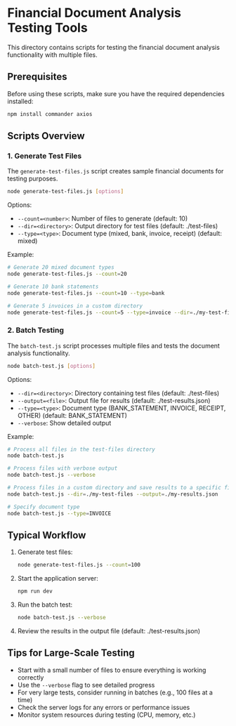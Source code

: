 # Financial Document Analysis Testing Tools

This directory contains scripts for testing the financial document analysis functionality with multiple files.

## Prerequisites

Before using these scripts, make sure you have the required dependencies installed:

```bash
npm install commander axios
```

## Scripts Overview

### 1. Generate Test Files

The `generate-test-files.js` script creates sample financial documents for testing purposes.

```bash
node generate-test-files.js [options]
```

Options:
- `--count=<number>`: Number of files to generate (default: 10)
- `--dir=<directory>`: Output directory for test files (default: ./test-files)
- `--type=<type>`: Document type (mixed, bank, invoice, receipt) (default: mixed)

Example:
```bash
# Generate 20 mixed document types
node generate-test-files.js --count=20

# Generate 10 bank statements
node generate-test-files.js --count=10 --type=bank

# Generate 5 invoices in a custom directory
node generate-test-files.js --count=5 --type=invoice --dir=./my-test-files
```

### 2. Batch Testing

The `batch-test.js` script processes multiple files and tests the document analysis functionality.

```bash
node batch-test.js [options]
```

Options:
- `--dir=<directory>`: Directory containing test files (default: ./test-files)
- `--output=<file>`: Output file for results (default: ./test-results.json)
- `--type=<type>`: Document type (BANK_STATEMENT, INVOICE, RECEIPT, OTHER) (default: BANK_STATEMENT)
- `--verbose`: Show detailed output

Example:
```bash
# Process all files in the test-files directory
node batch-test.js

# Process files with verbose output
node batch-test.js --verbose

# Process files in a custom directory and save results to a specific file
node batch-test.js --dir=./my-test-files --output=./my-results.json

# Specify document type
node batch-test.js --type=INVOICE
```

## Typical Workflow

1. Generate test files:
   ```bash
   node generate-test-files.js --count=100
   ```

2. Start the application server:
   ```bash
   npm run dev
   ```

3. Run the batch test:
   ```bash
   node batch-test.js --verbose
   ```

4. Review the results in the output file (default: ./test-results.json)

## Tips for Large-Scale Testing

- Start with a small number of files to ensure everything is working correctly
- Use the `--verbose` flag to see detailed progress
- For very large tests, consider running in batches (e.g., 100 files at a time)
- Check the server logs for any errors or performance issues
- Monitor system resources during testing (CPU, memory, etc.)
